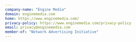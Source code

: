 ```yaml
---
company-name: "Engine Media"
domain: enginemedia.com
home: https://www.enginemedia.com/
privacy-policy: https://www.enginemedia.com/privacy-policy
email: privacy@enginemedia.com
member-of: "Network Advertising Initiative"
---
```




